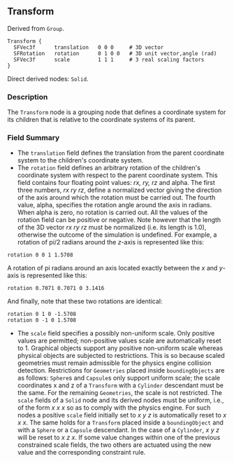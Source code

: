 ## Transform

Derived from `Group`.


```
Transform {
  SFVec3f      translation   0 0 0     # 3D vector
  SFRotation   rotation      0 1 0 0   # 3D unit vector,angle (rad)
  SFVec3f      scale         1 1 1     # 3 real scaling factors
}
```

Direct derived nodes: `Solid`.

### Description

The `Transform` node is a grouping node that defines a coordinate system for its
children that is relative to the coordinate systems of its parent.

### Field Summary

- The `translation` field defines the translation from the parent coordinate system to the children's coordinate system.
- The `rotation` field defines an arbitrary rotation of the children's coordinate system with respect to the parent coordinate system. This field contains four floating point values: *rx, ry, rz* and alpha. The first three numbers, *rx ry rz*, define a normalized vector giving the direction of the axis around which the rotation must be carried out. The fourth value, alpha, specifies the rotation angle around the axis in radians. When alpha is zero, no rotation is carried out. All the values of the rotation field can be positive or negative. Note however that the length of the 3D vector *rx ry rz* must be normalized (i.e. its length is 1.0), otherwise the outcome of the simulation is undefined.
For example, a rotation of pi/2 radians around the *z*-axis is represented like this:

```
rotation 0 0 1 1.5708
```

A rotation of pi radians around an axis located exactly between the *x* and *y*-axis is represented like this:

```
rotation 0.7071 0.7071 0 3.1416
```

And finally, note that these two rotations are identical:

```
rotation 0 1 0 -1.5708
rotation 0 -1 0 1.5708
```




- The `scale` field specifies a possibly non-uniform scale. Only positive values are permitted; non-positive values scale are automatically reset to 1. Graphical objects support any positive non-uniform scale whereas physical objects are subjected to restrictions. This is so because scaled geometries must remain admissible for the physics engine collision detection. Restrictions for `Geometries` placed inside `boundingObjects` are as follows: `Sphere`s and `Capsule`s only support uniform scale; the scale coordinates x and z of a `Transform` with a `Cylinder` descendant must be the same. For the remaining `Geometries`, the scale is not restricted. The `scale` fields of a `Solid` node and its derived nodes must be uniform, i.e., of the form *x x x* so as to comply with the physics engine. For such nodes a positive `scale` field initially set to *x y z* is automatically reset to *x x x*. The same holds for a `Transform` placed inside a `boundingObject` and with a `Sphere` or a `Capsule` descendant. In the case of a `Cylinder`, *x y z* will be reset to *x z x*. If some value changes within one of the previous constrained scale fields, the two others are actuated using the new value and the corresponding constraint rule.

